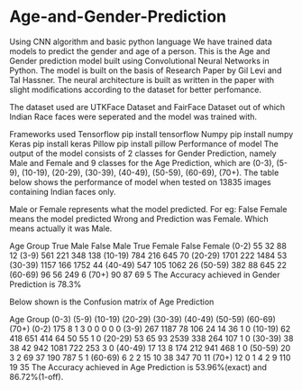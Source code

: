 # Age-and-Gender-Prediction
Using CNN algorithm and basic python language
We have trained data models to predict the gender and age of a person.
This is the Age and Gender prediction model built using Convolutional Neural Networks in Python. The model is built on the basis of Research Paper by Gil Levi and Tal Hassner. The neural architecture is built as written in the paper with slight modifications according to the dataset for better perfomance.

The dataset used are UTKFace Dataset and FairFace Dataset out of which Indian Race faces were seperated and the model was trained with.

Frameworks used
Tensorflow    pip install tensorflow
Numpy    pip install numpy
Keras    pip install keras
Pillow    pip install pillow
Performance of model
The output of the model consists of 2 classes for Gender Prediction, namely Male and Female and 9 classes for the Age Prediction, which are (0-3), (5-9), (10-19), (20-29), (30-39), (40-49), (50-59), (60-69), (70+). The table below shows the performance of model when tested on 13835 images containing Indian faces only.

 Male or Female represents what the model predicted. For eg: False Female means the model predicted Wrong and Prediction was Female. Which means actually it was Male.

Age Group	True Male	False Male	True Female	False Female
(0-2)	55	32	88	12
(3-9)	561	221	348	138
(10-19)	784	216	645	70
(20-29)	1701	222	1484	53
(30-39)	1157	166	1752	44
(40-49)	547	105	1062	26
(50-59)	382	88	645	22
(60-69)	96	56	249	6
(70+)	90	87	69	5
The Accuracy achieved in Gender Prediction is 78.3%

Below shown is the Confusion matrix of Age Prediction

Age Group	(0-3)	(5-9)	(10-19)	(20-29)	(30-39)	(40-49)	(50-59)	(60-69)	(70+)
(0-2)	175	8	1	3	0	0	0	0	0
(3-9)	267	1187	78	106	24	14	36	1	0
(10-19)	62	418	651	414	64	50	55	1	0
(20-29)	53	65	93	2539	338	264	107	1	0
(30-39)	38	38	42	942	1081	722	253	3	0
(40-49)	17	13	8	174	212	941	468	1	0
(50-59)	20	3	2	69	37	190	787	5	1
(60-69)	6	2	2	15	10	38	347	70	11
(70+)	12	0	1	4	2	9	110	19	35
The Accuracy achieved in Age Prediction is 53.96%(exact) and 86.72%(1-off).
